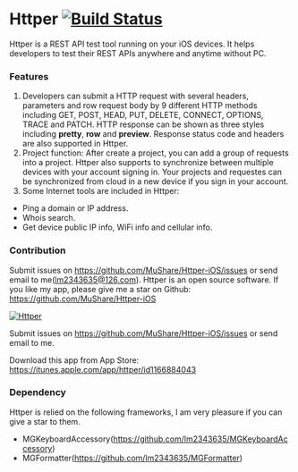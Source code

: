 # Httper [![Build Status](https://travis-ci.org/MuShare/Httper-iOS.svg?branch=master)](https://travis-ci.org/MuShare/Httper-iOS)

Httper is a REST API test tool running on your iOS devices. It helps developers to test their REST APIs anywhere and anytime without PC.

### Features 

1. Developers can submit a HTTP request with several headers, parameters and row request body by 9 different HTTP methods including GET, POST, HEAD, PUT, DELETE, CONNECT, OPTIONS, TRACE and PATCH. HTTP response can be shown as three styles including **pretty**, **row** and **preview**. Response status code and headers are also supported in Httper.
2. Project function: After create a project, you can add a group of requests into a project. Httper also supports to synchronize between multiple devices with your account signing in. Your projects and requestes can be synchronized from cloud in a new device if you sign in your account.
3. Some Internet tools are included in Httper:

- Ping a domain or IP address.
- Whois search.
- Get device public IP info, WiFi info and cellular info.

### Contribution
Submit issues on https://github.com/MuShare/Httper-iOS/issues or send email to me(lm2343635@126.com).
Httper is an open source software. If you like my app, please give me a star on Github: https://github.com/MuShare/Httper-iOS

[![Httper](https://raw.githubusercontent.com/MuShare/Httper-iOS/master/screenshot/httper.png)](https://itunes.apple.com/app/httper/id1166884043)

Submit issues on https://github.com/MuShare/Httper-iOS/issues or send email to me.

Download this app from App Store: https://itunes.apple.com/app/httper/id1166884043

### Dependency

Httper is relied on the following frameworks, I am very pleasure if you can give a star to them.

- MGKeyboardAccessory(https://github.com/lm2343635/MGKeyboardAccessory)
- MGFormatter(https://github.com/lm2343635/MGFormatter)
